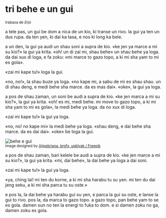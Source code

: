 # tri behe e un gui

<small>trabaxa de _Erjo_</small>

a tele pas, un gui be dom a nica de un kio, ki transe un rivo.
la gui ya ten un dus rupa. da ten yen, ki dai ka tasa, e nos ki long ka bele.

a un den, la gui ya audi un shau soni a supra de kio.
«ke jen ya marce a mi su kio?» la gui ya krita.
«oh! un di zai mi, shau behe» un shau behe ya loga.
da dai xux di loga, e fa zoku:
«mi marce to gazo topo, a ki mi sha yam to mi es gola».

«zai mi kape tu!» loga la gui.

«no, no!», la shau buze ya loga.
«no kape mi, a sabu de mi es shau shau. un di shau deng, e medi behe sha marce. da es mas dai».
«oke», la gui ya loga.

a pos de shau zaman, un soni be audi a supra de kio.
«ke jen marca a mi su kio?», la gui ya krita.
«oh! es mi, medi behe. mi move to gazo topo, a ki mi sha yam to mi es gola», la medi behe ya loga.
da no xux di loga.

«zai mi kape tu!» la gui ya loga.

«no, no! no kape mi» la medi behe ya loga.
«shau deng, e dai behe sha marce. da es dai dai».
«oke» be loga la gui.

![](http://www.pandunia.info/grafe/behe_e_gui.png "behe e gui")  
<small>Image designed by [Ajipebriana, brgfx, upklyak / Freepik](https://www.freepik.com)</small>

a pos de shau zaman, bari kelele be audi a supra de kio.
«ke jen marce a mi su kio?», la gui ya krita.
«mi, dai behe», la dai behe ya loga a dai soni.

«zai mi kape tu!» la gui ya loga.

«ya, ching lai! mi ten du korne, a ki mi sha harabu tu su yen.
mi ten du dai jeng seku, a ki mi sha parca tu su oste.»

e pos la, la dai behe ya harabu gui su yen, e parca la gui su oste, e lanse la gui to rivo.
pos la, da marca to gazo topo.
a gazo topo, pan behe yam to se es gola.
damen sun no ten la energi to fuka to dom.
e si damen zoku no ga, damen zoku es gola.

